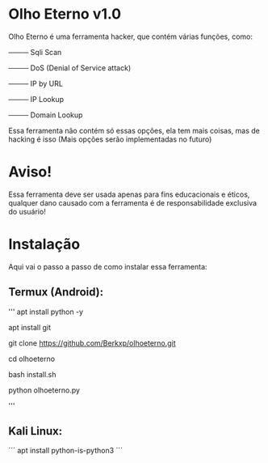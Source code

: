 # Olho Eterno v1.0
Olho Eterno é uma ferramenta hacker, que contém várias funções, como:

──── Sqli Scan

──── DoS (Denial of Service attack)

──── IP by URL

──── IP Lookup

──── Domain Lookup

Essa ferramenta não contém só essas opções, ela tem mais coisas, mas de hacking é isso (Mais opções serão implementadas no futuro)

# Aviso!

Essa ferramenta deve ser usada apenas para fins educacionais e éticos, qualquer dano causado com a ferramenta é de responsabilidade exclusiva do usuário!

# Instalação

Aqui vai o passo a passo de como instalar essa ferramenta:

## Termux (Android):
'''
apt install python -y

apt install git

git clone https://github.com/Berkxp/olhoeterno.git

cd olhoeterno

bash install.sh

python olhoeterno.py

'''

## Kali Linux:
´´´
apt install python-is-python3
´´´
